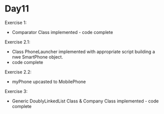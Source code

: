 Day11
=====
Exercise 1:
 - Comparator Class implemented - code complete

Exercise 2.1:
 - Class PhoneLauncher implemented with appropriate script building a nwe SmartPhone object.
 - code complete

Exercise 2.2:
 - myPhone upcasted to MobilePhone

Exercise 3:
 - Generic DoublyLinkedList Class & Company Class implemented - code complete